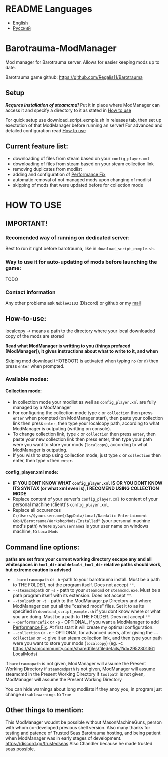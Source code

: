 

# README Languages
- [English](README.md)
- [Русский](README.ru.md)

# Barotrauma-ModManager 
Mod manager for Barotrauma server. Allows for easier keeping mods up to date.

Barotrauma game github: https://github.com/Regalis11/Barotrauma

## Setup
***Requres installation of steamcmd!*** 
Put it in place where ModManager can access it and specify a directory to it as stated in [How to use](#How-to-use)

For quick setup use download_script_exmple.sh in releases tab, then set up exectution of that ModManager before running an server!
For advanced and detailed configuration read [How to use](#How-to-use)

## Current feature list:
* downloading of files from steam based on your `config_player.xml`
* downloading of files from steam based on your steam collection link
* removing duplicates from modlist
* adding and configuration of [Performance Fix](https://steamcommunity.com/sharedfiles/filedetails/?id=2701251094)
* automatic removal of not managed mods upon changing of modlist
* skipping of mods that were updated before for collection mode

# HOW TO USE
## IMPORTANT!
### Recomended way of running on dedicated server:
Best to run it right before barotrauma, like in `download_script_exmple.sh`.

### Way to use it for auto-updating of mods before launching the game:
TODO

### Contact information
Any other problems ask `Noble#3103` (Discord) or github or my [mail](m1l0rd30467@gmail.com)
## How-to-use:
localcopy -> means a path to the directory where your local downloaded copy of the mods are stored

**Read what ModManager is writting to you (things prefaced \[ModManager\]), it gives instructions about what to write to it, and when**

Skiping mod download (HOTBOOT) is activated when typing `no` (or `n`) then press `enter` when prompted.

### Available modes:
#### Collection mode:
* In collection mode your modlist as well as `config_player.xml` are fully managed by a ModManager
* For configuring the collection mode type `c` or `collection` then press `enter` when prompted (on ModManager start), then paste your collection link then press `enter`, then type your localcopy path, according to what ModManager is outputing (writting on console).
* To change collection link, type `c` or `collection` then press `enter`, then paste your new collection link then press enter, then type your path were you want to store your mods (`localcopy`), according to what ModManager is outputing.
* If you wish to stop using collection mode, just type `c` or `collection` then enter, then type `n` then `enter`.
#### config_player.xml mode:
* **IF YOU DONT KNOW WHAT `config_player.xml` IS OR YOU DONT KNOW ITS SYNTAX (or what xml even is), I RECOMEND USING COLLECTION MODE**
* Replace content of your server's `config_player.xml` to content of your personal machine (client)'s `config_player.xml`.
* Replace all occurences `C:/Users/$yourusername$/AppData/Local/Daedalic Entertainment GmbH/Barotrauma/WorkshopMods/Installed"` (your personal machine mod's path) where `$yourusername$` is your user name on windows machine, to `LocalMods`

## Command line options:
**paths are set from your current working directory**
**escape any and all whitespaces in `tool_dir` and `default_tool_dir`**
**relative paths should work, but extreme caution is advised**
* `--barotraumapath` or `-b` -path to your barotrauma install. Must be a path to THE FOLDER, not the program itself. Does not accept `""`.
* `--steamcmdpath` or `-s` - path to your `steamcmd` or `steamcmd.exe`. Must be a path program itself with its extension. Does not accept `""`.
* `--toolpath` or `-t` - path to the ModManager.py Directory and where ModManager can put all the "cashed mods" files. Set it to as its specified in `download_script_exmple.sh` if you dont know where or what you are doing. Must be a path to THE FOLDER.  Does not accept `""`
* `--performancefix` or `-p` - OPTIONAL, if you want a ModManager to add [Performance Fix](https://steamcommunity.com/sharedfiles/filedetails/?id=2701251094). At first start it will create my optimal configuration.
* `--collection` or `-c` - OPTIONAL for advanced users, after giving the `--collection` or `-c` give it an steam collection link, and then type your path were you want to store your mods (`localcopy`) (eg. -c https://steamcommunity.com/sharedfiles/filedetails/?id=2952301361 LocalMods)

if `barotraumapath` is not given, ModManager will assume the Present Working Directory
if `steamcmdpath` is not given, ModManager will assume steamcmd in the Present Working Directory
if `toolpath` is not given, ModManager will assume the Present Working Directory

You can hide warnings about long modlists if they anoy you, in program just change `disablewarnings` to `True`

## Other things to mention:
This ModManager woudnt be possible without MasonMachineGuns, person with whom co-developed previous shell version.
Also many thanks for testing and patence of Trusted Seas Barotrauma hosting, and being patient when ModManager was in early stages of development. https://discord.gg/trustedseas
Also Chandler because he made trusted seas possible.
